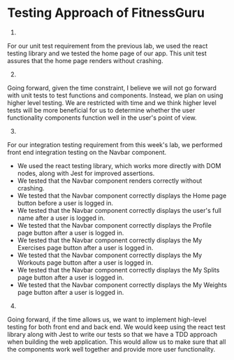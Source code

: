 # Testing Approach of FitnessGuru

1)
For our unit test requirement from the previous lab, we used the react testing library and we tested the home page of our app. 
This unit test assures that the home page renders without crashing.

2)
Going forward, given the time constraint, I believe we will not go forward with unit tests to test functions and components. Instead, we plan on using higher level testing. We are restricted with time and we think higher level tests will be more beneficial for us to determine whether the user functionality 
components function well in the user's point of view.

3)
For our integration testing requirement from this week's lab, we performed front end integration testing on the Navbar component.
- We used the react testing library, which works more directly with DOM nodes, along with Jest for improved assertions.
- We tested that the Navbar component renders correctly without crashing.
- We tested that the Navbar component correctly displays the Home page button before a user is logged in.
- We tested that the Navbar component correctly displays the user's full name after a user is logged in.
- We tested that the Navbar component correctly displays the Profile page button after a user is logged in.
- We tested that the Navbar component correctly displays the My Exercises page button after a user is logged in.
- We tested that the Navbar component correctly displays the My Workouts page button after a user is logged in.
- We tested that the Navbar component correctly displays the My Splits page button after a user is logged in.
- We tested that the Navbar component correctly displays the My Weights page button after a user is logged in.

4)
Going forward, if the time allows us, we want to implement high-level testing for both front end and back end.
We would keep using the react test library along with Jest to write our tests so that we have a TDD approach when building the web application.
This would allow us to make sure that all the components work well together and provide more user functionality.
